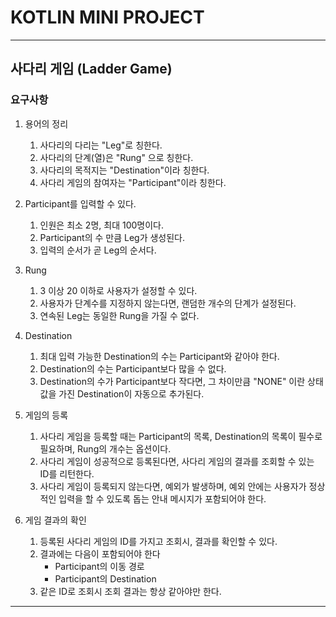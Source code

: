 # KOTLIN MINI PROJECT

---

## 사다리 게임 (Ladder Game)

### 요구사항

1. 용어의 정리
   1. 사다리의 다리는 "Leg"로 칭한다.
   2. 사다리의 단계(열)은 "Rung" 으로 칭한다.
   3. 사다리의 목적지는 "Destination"이라 칭한다.
   4. 사다리 게임의 참여자는 "Participant"이라 칭한다.

2. Participant를 입력할 수 있다.
   1. 인원은 최소 2명, 최대 100명이다.
   2. Participant의 수 만큼 Leg가 생성된다.
   3. 입력의 순서가 곧 Leg의 순서다.

3. Rung
   1. 3 이상 20 이하로 사용자가 설정할 수 있다.
   2. 사용자가 단계수를 지정하지 않는다면, 랜덤한 개수의 단계가 설정된다.
   3. 연속된 Leg는 동일한 Rung을 가질 수 없다.

4. Destination
   1. 최대 입력 가능한 Destination의 수는 Participant와 같아야 한다.
   2. Destination의 수는 Participant보다 많을 수 없다.
   3. Destination의 수가 Participant보다 작다면, 그 차이만큼 "NONE" 이란 상태값을 가진 Destination이 자동으로 추가된다.

5. 게임의 등록
   1. 사다리 게임을 등록할 때는 Participant의 목록, Destination의 목록이 필수로 필요하며, Rung의 개수는 옵션이다.
   2. 사다리 게임이 성공적으로 등록된다면, 사다리 게임의 결과를 조회할 수 있는 ID를 리턴한다.
   3. 사다리 게임이 등록되지 않는다면, 예외가 발생하며, 예외 안에는 사용자가 정상적인 입력을 할 수 있도록 돕는 안내 메시지가 포함되어야 한다.

6. 게임 결과의 확인
   1. 등록된 사다리 게임의 ID를 가지고 조회시, 결과를 확인할 수 있다.
   2. 결과에는 다음이 포함되어야 한다
      - Participant의 이동 경로
      - Participant의 Destination
   3. 같은 ID로 조회시 조회 결과는 항상 같아야만 한다.

---

